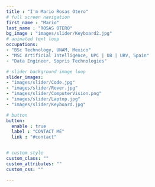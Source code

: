 ```yaml
---
title : "I'm Mario Rosas Otero"
# full screen navigation
first_name : "Mario"
last_name : "ROSAS OTERO"
bg_image : "images/slider/Keyboard2.jpg"
# animated text loop
occupations:
- "BSc Technology, UNAM, Mexico"
- "MSC Artificial Intelligence, UPC | UB | URV, Spain"
- "Data Engineer, Sopris Technologies"

# slider background image loop
slider_images:
- "images/slider/Code.jpg"
- "images/slider/Rover.jpg"
- "images/slider/ComputerVision.png"
- "images/slider/Laptop.jpg"
- "images/slider/Keyboard.jpg"

# button
button:
  enable : true
  label : "CONTACT ME"
  link : "#contact"


# custom style
custom_class: ""
custom_attributes: ""
custom_css: ""

---
```

